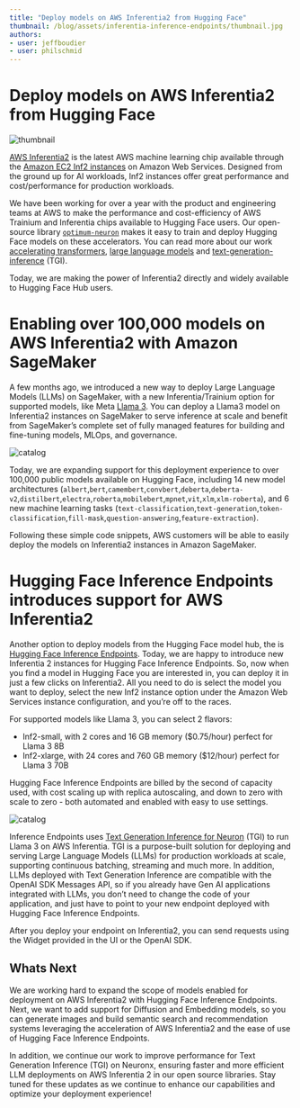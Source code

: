 ```yaml
---
title: "Deploy models on AWS Inferentia2 from Hugging Face" 
thumbnail: /blog/assets/inferentia-inference-endpoints/thumbnail.jpg
authors:
- user: jeffboudier
- user: philschmid
---
```



# Deploy models on AWS Inferentia2 from Hugging Face

![thumbnail](/blog/assets/inferentia-inference-endpoints/thumbnail.jpg)


[AWS Inferentia2](https://aws.amazon.com/machine-learning/inferentia/) is the latest AWS machine learning chip available through the [Amazon EC2 Inf2 instances](https://aws.amazon.com/ec2/instance-types/inf2/) on Amazon Web Services. Designed from the ground up for AI workloads, Inf2 instances offer great performance and cost/performance for production workloads.

We have been working for over a year with the product and engineering teams at AWS to make the performance and cost-efficiency of AWS Trainium and Inferentia chips available to Hugging Face users. Our open-source library <code>[optimum-neuron](https://huggingface.co/docs/optimum-neuron/index)</code> makes it easy to train and deploy Hugging Face models on these accelerators. You can read more about our work [accelerating transformers](https://huggingface.co/blog/accelerate-transformers-with-inferentia2), [large language models](https://huggingface.co/blog/inferentia-llama2) and [text-generation-inference](https://huggingface.co/blog/text-generation-inference-on-inferentia2) (TGI).

Today, we are making the power of Inferentia2 directly and widely available to Hugging Face Hub users.


# Enabling over 100,000 models on AWS Inferentia2 with Amazon SageMaker

A few months ago, we introduced a new way to deploy Large Language Models (LLMs) on SageMaker, with a new Inferentia/Trainium option for supported models, like Meta [Llama 3](https://huggingface.co/meta-llama/Meta-Llama-3-8B?sagemaker_deploy=true). You can deploy a Llama3 model on Inferentia2 instances on SageMaker to serve inference at scale and benefit from SageMaker’s complete set of fully managed features for building and fine-tuning models, MLOps, and governance.

![catalog](https://huggingface.co/datasets/huggingface/documentation-images/resolve/main/blog/inferentia-inference-endpoints/sagemaker.png)

Today, we are expanding support for this deployment experience to over 100,000 public models available on Hugging Face, including 14 new model architectures (`albert`,`bert`,`camembert`,`convbert`,`deberta`,`deberta-v2`,`distilbert`,`electra`,`roberta`,`mobilebert`,`mpnet`,`vit`,`xlm`,`xlm-roberta`), and 6 new machine learning tasks (`text-classification`,`text-generation`,`token-classification`,`fill-mask`,`question-answering`,`feature-extraction`).

Following these simple code snippets, AWS customers will be able to easily deploy the models on Inferentia2 instances in Amazon SageMaker.


# Hugging Face Inference Endpoints introduces support for AWS Inferentia2

Another option to deploy models from the Hugging Face model hub, the is [Hugging Face Inference Endpoints](https://huggingface.co/inference-endpoints/dedicated). Today, we are happy to introduce new Inferentia 2 instances for Hugging Face Inference Endpoints. So, now when you find a model in Hugging Face you are interested in, you can deploy it in just a few clicks on Inferentia2. All you need to do is select the model you want to deploy, select the new Inf2 instance option under the Amazon Web Services instance configuration, and you’re off to the races.

For supported models like Llama 3, you can select 2 flavors:
* Inf2-small, with 2 cores and 16 GB memory ($0.75/hour) perfect for Llama 3 8B
* Inf2-xlarge, with 24 cores and 760 GB memory ($12/hour) perfect for Llama 3 70B

Hugging Face Inference Endpoints are billed by the second of capacity used, with cost scaling up with replica autoscaling, and down to zero with scale to zero - both automated and enabled with easy to use settings.

![catalog](https://huggingface.co/datasets/huggingface/documentation-images/resolve/main/blog/inferentia-inference-endpoints/create-endpoint.png)

Inference Endpoints uses [Text Generation Inference for Neuron](https://huggingface.co/blog/text-generation-inference-on-inferentia2) (TGI) to run Llama 3 on AWS Inferentia. TGI is a purpose-built solution for deploying and serving Large Language Models (LLMs) for production workloads at scale, supporting continuous batching, streaming and much more. In addition, LLMs deployed with Text Generation Inference are compatible with the OpenAI SDK Messages API, so if you already have Gen AI applications integrated with LLMs, you don’t need to change the code of your application, and just have to point to your new endpoint deployed with Hugging Face Inference Endpoints.

After you deploy your endpoint on Inferentia2, you can send requests using the Widget provided in the UI or the OpenAI SDK.


## Whats Next 

We are working hard to expand the scope of models enabled for deployment on AWS Inferentia2 with Hugging Face Inference Endpoints. Next, we want to add support for Diffusion and Embedding models, so you can generate images and build semantic search and recommendation systems leveraging the acceleration of AWS Inferentia2 and the ease of use of Hugging Face Inference Endpoints.  

In addition, we continue our work to improve performance for Text Generation Inference (TGI) on Neuronx, ensuring faster and more efficient LLM deployments on AWS Inferentia 2 in our open source libraries. Stay tuned for these updates as we continue to enhance our capabilities and optimize your deployment experience!
